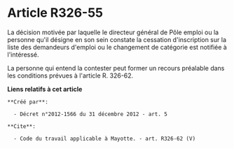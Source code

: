 # Article R326-55

La décision motivée par laquelle le directeur général de Pôle emploi ou la personne qu'il désigne en son sein constate la
cessation d'inscription sur la liste des demandeurs d'emploi ou le changement de catégorie est notifiée à l'intéressé. 

La personne qui entend la contester peut former un recours préalable dans les conditions prévues à l'article R. 326-62.

**Liens relatifs à cet article**

	**Créé par**:

	  - Décret n°2012-1566 du 31 décembre 2012 - art. 5

	**Cite**:

	  - Code du travail applicable à Mayotte. - art. R326-62 (V)
